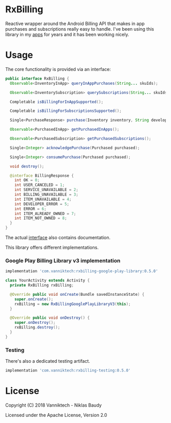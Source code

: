 # RxBilling

Reactive wrapper around the Android Billing API that makes in app purchases and subscriptions really easy to handle. I've been using this library in my [apps](https://play.google.com/store/apps/developer?id=Niklas+Baudy) for years and it has been working nicely.

# Usage

The core functionality is provided via an interface:

```java
public interface RxBilling {
  Observable<InventoryInApp> queryInAppPurchases(String... skuIds);

  Observable<InventorySubscription> querySubscriptions(String... skuIds);

  Completable isBillingForInAppSupported();

  Completable isBillingForSubscriptionsSupported();

  Single<PurchaseResponse> purchase(Inventory inventory, String developerPayload);

  Observable<PurchasedInApp> getPurchasedInApps();

  Observable<PurchasedSubscription> getPurchasedSubscriptions();

  Single<Integer> acknowledgePurchase(Purchased purchased);

  Single<Integer> consumePurchase(Purchased purchased);

  void destroy();

  @interface BillingResponse {
    int OK = 0;
    int USER_CANCELED = 1;
    int SERVICE_UNAVAILABLE = 2;
    int BILLING_UNAVAILABLE = 3;
    int ITEM_UNAVAILABLE = 4;
    int DEVELOPER_ERROR = 5;
    int ERROR = 6;
    int ITEM_ALREADY_OWNED = 7;
    int ITEM_NOT_OWNED = 8;
  }
}
```

The actual [interface](rxbilling/src/main/java/com/vanniktech/rxbilling/RxBilling.java) also contains documentation.

This library offers different implementations.

### Google Play Billing Library v3 implementation

```groovy
implementation 'com.vanniktech:rxbilling-google-play-library:0.5.0'
```

```java
class YourActivity extends Activity {
  private RxBilling rxBilling;

  @Override public void onCreate(Bundle savedInstanceState) {
    super.onCreate();
    rxBilling = new RxBillingGooglePlayLibraryV3(this);
  }

  @Override public void onDestroy() {
    super.onDestroy();
    rxBilling.destroy();
  }
}
```

### Testing

There's also a dedicated testing artifact.

```groovy
implementation 'com.vanniktech:rxbilling-testing:0.5.0'
```

# License

Copyright (C) 2018 Vanniktech - Niklas Baudy

Licensed under the Apache License, Version 2.0
